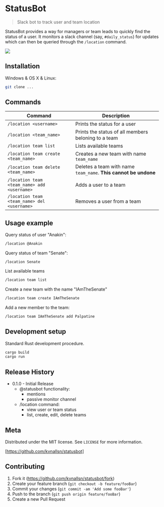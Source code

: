 # StatusBot
> Slack bot to track user and team location 

StatusBot provides a way for managers or team leads to quickly find the status of a user.  It monitors a slack channel (say, `#daily_status`) for updates which can then be queried through the `/location` command.

![](header.png)

## Installation

Windows & OS X & Linux:

```sh
git clone ...
```
## Commands

| Command                                   | Description                                                 |
| ----------------------------------------- | ----------------------------------------------------------- |
| `/location <username>`                      | Prints the status for a user                                |
| `/location <team_name>`                     | Prints the status of all members beloning to a team         |
| `/location team list              `         | Lists available teams                                       |
| `/location team create <team_name>`         | Creates a new team with name `team_name`                      |
| `/location team delete <team_name>     `    | Deletes a team with name `team_name`.  **This cannot be undone**  |
| `/location team <team_name> add <username>` | Adds a user to a team                                       |
| `/location team <team_name> del <username>` | Removes a user from a team                                  |

## Usage example

Query status of user "Anakin":
```sh
/location @Anakin
```

Query status of team "Senate":
```shA
/location Senate
```

List available teams
```sh
/location team list
```

Create a new team with the name "IAmTheSenate"
```sh
/location team create IAmTheSenate
```

Add a new member to the team:
```sh
/location team IAmTheSenate add Palpatine
```
## Development setup

Standard Rust development procedure.

```sh
cargo build
cargo run
```

## Release History

* 0.1.0 - Initial Release
    * @statusbot functionality:
        * mentions
        * passive monitor channel
    * /location command:
        * view user or team status
        * list, create, edit, delete teams

## Meta

Distributed under the MIT license. See ``LICENSE`` for more information.

[https://github.com/kvnallsn/statusbot]

## Contributing

1. Fork it (<https://github.com/kvnallsn/statusbot/fork>)
2. Create your feature branch (`git checkout -b feature/fooBar`)
3. Commit your changes (`git commit -am 'Add some fooBar'`)
4. Push to the branch (`git push origin feature/fooBar`)
5. Create a new Pull Request

<!-- Markdown link & img dfn's -->

